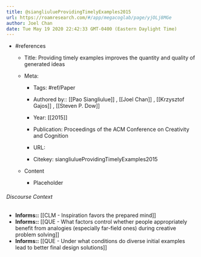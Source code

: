 ```yaml
---
title: @siangliulueProvidingTimelyExamples2015
url: https://roamresearch.com/#/app/megacoglab/page/yjOLj8MGe
author: Joel Chan
date: Tue May 19 2020 22:42:33 GMT-0400 (Eastern Daylight Time)
---
```


- #references

    - Title: Providing timely examples improves the quantity and quality of generated ideas

    - Meta:

        - Tags: #ref/Paper

        - Authored by::  [[Pao Siangliulue]] ,  [[Joel Chan]] ,  [[Krzysztof Gajos]] ,  [[Steven P. Dow]]

        - Year: [[2015]]

        - Publication: Proceedings of the ACM Conference on Creativity and Cognition

        - URL:

        - Citekey: siangliulueProvidingTimelyExamples2015

    - Content

        - Placeholder

###### Discourse Context

- **Informs::** [[CLM - Inspiration favors the prepared mind]]
- **Informs::** [[QUE - What factors control whether people appropriately benefit from analogies (especially far-field ones) during creative problem solving]]
- **Informs::** [[QUE - Under what conditions do diverse initial examples lead to better final design solutions]]
